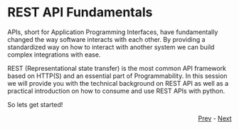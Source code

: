 # REST API Fundamentals
APIs, short for Application Programming Interfaces, have fundamentally changed the way software interacts with each other. By providing a standardized way on how to interact with another system we can build complex integrations with ease.

REST (Representational state transfer) is the most common API framework based on HTTP(S) and an essential part of Programmability. In this session we will provide you with the technical background on REST API as well as a practical introduction on how to consume and use REST APIs with python.

So lets get started!

<div align="right">
   
   [Prev](python_three_exercise/finish.md) - [Next](what_is_an_api.md)
</div>